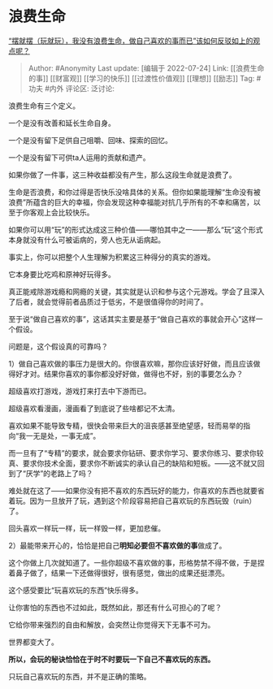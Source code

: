 # 浪费生命
[“摆就摆（玩就玩），我没有浪费生命，做自己喜欢的事而已”该如何反驳如上的观点呢？](https://www.zhihu.com/question/530697371/answer/2589592244)

> Author: #Anonymity
> Last update: [编辑于 2022-07-24]
> Link: [[浪费生命的事]] [[财富观]] [[学习的快乐]] [[过渡性价值观]] [[理想]] [[励志]]
> Tag: #功夫 #内外
> 评论区:
> 泛讨论:

浪费生命有三个定义。

一个是没有改善和延长生命自身。

一个是没有留下足供自己咀嚼、回味、探索的回忆。

一个是没有留下可供ta人运用的贡献和遗产。

如果你做了一件事，这三种收益都没有产生，那么这段生命就是浪费了。

生命是否浪费，和你过得是否快乐没啥具体的关系。但你如果能理解“生命没有被浪费”所蕴含的巨大的幸福，你会发现这种幸福能对抗几乎所有的不幸和痛苦，以至于你客观上会比较快乐。

如果你可以用“玩”的形式达成这三种价值——哪怕其中之一——那么“玩“这个形式本身就没有什么可被诟病的，旁人也无从诟病起。

事实上，你可以把整个人生理解为积累这三种得分的真实的游戏。

它本身要比吃鸡和原神好玩得多。

真正能戒除游戏瘾和网瘾的关键，其实就是认识和参与这个元游戏。学会了且深入了后者，就会觉得前者品质过于低劣，不是很值得你的时间了。

至于说“做自己喜欢的事”，这话其实主要是基于“做自己喜欢的事就会开心”这样一个假设。

问题是，这个假设真的可靠吗？

1）做自己喜欢做的事压力是很大的。你很喜欢嘛，那你应该好好做，而且应该做得好才对。结果你喜欢的事你都没好好做，做得也不好，别的事要怎么办？

超级喜欢打游戏，游戏打来打去中下游而已。

超级喜欢看漫画，漫画看了到底说了些啥都记不太清。

喜欢如果不能导致专精，很快会带来巨大的沮丧感甚至绝望感，轻而易举的指向“我一无是处，一事无成”。

而一旦有了“专精”的要求，就会要求你钻研、要求你学习、要求你练习、要求你较真、要求你技术全面，要求你不断诚实的承认自己的缺陷和短板。——这不就又回到了“厌学”的老路上了吗？

难处就在这了——如果你没有把不喜欢的东西玩好的能力，你喜欢的东西也就要省着玩。因为一旦放开了玩，遇到这个阶段容易把自己喜欢玩的东西玩毁（ruin）了。

回头喜欢一样玩一样，玩一样毁一样，更加悲催。

2）最能带来开心的，恰恰是把自己**明知必要但不喜欢做的事**做成了。

这个你做上几次就知道了。一些你超级不喜欢做的事，形格势禁不得不做，于是捏着鼻子做了，结果一下还做得很好，很有感觉，做出的成果还挺漂亮。

这个感受要比“玩喜欢玩的东西”快乐得多。

让你害怕的东西也不过如此，既然如此，那还有什么可担心的了呢？

它给你带来强烈的自由和解放，会突然让你觉得天下无事不可为。

世界都变大了。

**所以，会玩的秘诀恰恰在于时不时要玩一下自己不喜欢玩的东西。**

只玩自己喜欢玩的东西，并不是正确的策略。
